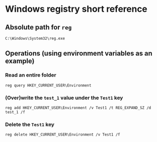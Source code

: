 # Windows registry short reference

## Absolute path for `reg`

```shell script
C:\Windows\System32\reg.exe
```

## Operations (using environment variables as an example)

### Read an entire folder

```shell script
reg query HKEY_CURRENT_USER\Environment
```

### (Over)write the `test_1` value under the `Test1` key
```shell script
reg add HKEY_CURRENT_USER\Environment /v Test1 /t REG_EXPAND_SZ /d test_1 /f
```

### Delete the `Test1` key

```shell script
reg delete HKEY_CURRENT_USER\Environment /v Test1 /f
```
